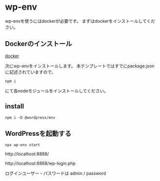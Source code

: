 # wp-env

wp-envを使うにはdockerが必要です。
まずはdockerをインストールしてください。

## Dockerのインストール

[docker](https://www.docker.com/)


次にwp-envをインストールします。
本テンプレートではすでにpackage.jsonに記述されていますので、

```shell
npm i
```

にて各nodeモジュールをインストールしてください。

## install

```shell
npm i -D @wordpress/env
```

## WordPressを起動する

```shell
npx wp-env start
```

http://localhost:8888/

http://localhost:8888/wp-login.php

ログインユーザー・パスワードは admin / password